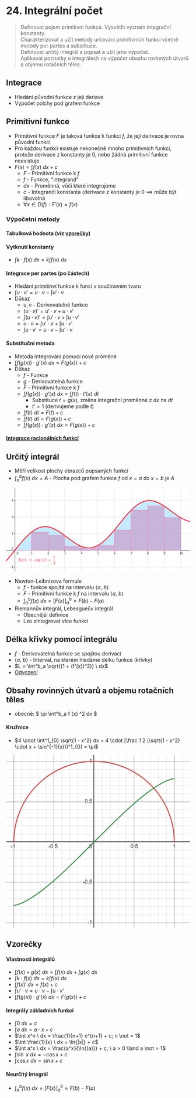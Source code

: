 # 24. Integrální počet

> Definovat pojem primitivní funkce. Vysvětlit význam integrační konstanty. \
> Charakterizovat a užít metody určování primitivních funkcí včetně metody per partes a substituce. \
> Definovat určitý integrál a popsat a užít jeho výpočet. \
> Aplikovat poznatky o integrálech na výpočet obsahu rovinných útvarů a objemu rotačních těles.

## Integrace

- Hledání původní funkce z její deriave
- Výpočet polchy pod grafem funkce

## Primitivní funkce

- Primitivní funkce $F$ je taková funkce k funkci $f$, že její derivace je rovna původní funkci
- Pro každou funkci existuje nekonečně mnoho primitivních funkcí, protože derivace z konstanty je 0, nebo žádná primitivní funkce neexistuje
- $F(x) = \int f(x) \ dx + c$
  - $F$ - Primitivní funkce k $f$
  - $f$ - Funkce, "integrand"
  - $dx$ - Proměnná, vůči které integrujeme
  - $c$ - Integrančí konstanta (derivace z konstanty je $0$ $\implies$ může být libovolná
  - $\forall x \in D(f): F'(x) = f(x)$

### Výpočetní metody

#### Tabulková hodnota (viz [vzorečky](#vzorečky))

#### Vytknutí konstanty

- $\int k \cdot f(x) \ dx = k \int f(x) \ dx$

#### Integrace per partes (po částech)

- Hledání primitinví funkce k funci v součinovém tvaru
- $\int u \cdot v' = u \cdot v - \int u' \cdot v$
- Důkaz
  - $u, v$ - Derivovatelné funkce
  - $(u \cdot v)' = u' \cdot v + u \cdot v'$
  - $\int (u \cdot v)' = \int u' \cdot v + \int u \cdot v'$
  - $u \cdot v = \int u' \cdot v + \int u \cdot v'$
  - $\int u \cdot v' = u \cdot v - \int u' \cdot v$

#### Substituční metoda

- Metoda integrování pomocí nové proměné
- $\int f(g(x)) \cdot g' (x) \ dx = F(g(x)) + c$
- Důkaz
  - $f$ - Funkce
  - $g$ - Derivovatelná funkce
  - $F$ - Primitivní funkce k $f$
  - $\int f(g(x)) \cdot g' (x) \ dx = \int f(t) \cdot t'(x) \ dt$
    - Substituce $t = g(x)$, změna integrační proměnné z $dx$ na $dt$
    - $t' = 1$ (derivujeme podle $t$)
  - $\int f(t) \ dt = F(t) + c$
  - $\int f(t) \ dt = F(g(x)) + c$
  - $\int f(g(x)) \cdot g'(x) \ dx = F(g(x)) + c$

#### [Integrace racionálních funkcí](https://math.fel.cvut.cz/mt/txtd/3/txc3db3d.htm)

## Určitý integrál

- Měří velikost plochy obrazců popsaných funkcí
- $\int^b_a f(x) \ dx = A$ - Plocha pod grafem funkce $f$ od $x = a$ do $x = b$ je $A$

![Určitý integrál lze aproximovat rozdělením obrazce např. na obdelníky](./urcity_integral.png)

- Newton-Leibnizova formule
  - $f$ - funkce spojitá na intervalu $\langle a, \ b \rangle$
  - $F$ - Primitivní funkce k $f$ na intervalu $\langle a, \ b \rangle$
  - $\int^b_a f(x)\ dx = [F(x)]^b_a = F(b) - F(a)$
- Riemannův integrál, Lebesgueův integrál
  - Obecnější definice
  - Lze zintegrovat více funkcí

## Délka křivky pomocí integrálu

- $f$ - Derivovatelná funkce se spojitou derivací
- $\langle a, \ b \rangle$ - Interval, na kterém hledáme délku funkce (křivky)
- $L = \int^b_a \sqrt{(1 + (f'(x))^2)} \ dx$
- [Odvození](https://socratic.org/questions/how-do-you-find-the-length-of-a-curve-in-calculus)

## Obsahy rovinných útvarů a objemu rotačních těles

- obecně:  $ \pi \int^b_a f (x) ^2 dx $

#### Kružnice

- $4 \cdot \int^1_{0} \sqrt{1 - x^2} dx = 4 \cdot [\frac 1 2  (\sqrt{1 - x^2} \cdot x + \sin^{-1}(x))]^1_{0} = \pi$

![Červeně funkce s garfem půlkružnice, zeleně integrál](./Obsah_Kruznice.png)

## Vzorečky

#### Vlastnosti integrálů

- $\int f(x) + g(x) \ dx = \int f(x) \ dx + \int g(x) \ dx$
- $\int k \cdot f(x) \ dx = k \int f(x) \ dx$
- $\int f(x)' \ dx = f(x) + c$
- $\int u' \cdot v = u \cdot v - \int u \cdot v'$
- $\int f(g(x))\cdot g' (x) \ dx = F(g(x)) + c$

#### Integrály základních funkcí

- $\int 0 \ dx = c$
- $\int a \ dx = a \cdot x + c$
- $\int x^n \ dx = \frac{1}{n+1} x^{n+1} + c; n \not = 1$
- $\int \frac{1}{x} \ dx = \ln{|x|} + c$
- $\int a^x \ dx = \frac{a^x}{\ln{(a)}} + c; \ a > 0 \land a \not = 1$
- $\int \sin \ x \ dx = -\cos{x} +c$
- $\int \cos{x} \ dx = \sin{x} +c$

#### Neurčitý integrál

- $\int^b_a f(x)\ dx = [F(x)]^b_a = F(b) - F(a)$
